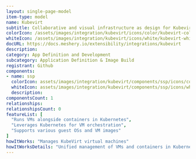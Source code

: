 ```yaml
---
layout: single-page-model
item-type: model
name: Kubevirt
subtitle: Collaborative and visual infrastructure as design for Kubevirt
colorIcon: /assets/images/integration/kubevirt/icons/color/kubevirt-color.svg
whiteIcon: /assets/images/integration/kubevirt/icons/white/kubevirt-white.svg
docURL: https://docs.meshery.io/extensibility/integrations/kubevirt
description: 
category: App Definition and Development
subcategory: Application Definition & Image Build
registrant: Github
components: 
- name: ssp
  colorIcon: assets/images/integration/kubevirt/components/ssp/icons/color/ssp-color.svg
  whiteIcon: assets/images/integration/kubevirt/components/ssp/icons/white/ssp-white.svg
  description: 
componentsCount: 1
relationships: 
relationshipsCount: 0
featureList: [
  "Runs VMs alongside containers in Kubernetes",
  "Leverages Kubernetes for VM orchestration",
  "Supports various guest OSs and VM images"
]
howItWorks: "Manages KubeVirt virtual machines"
howItWorksDetails: "Unified management of VMs and containers in Kubernetes"
---
```


